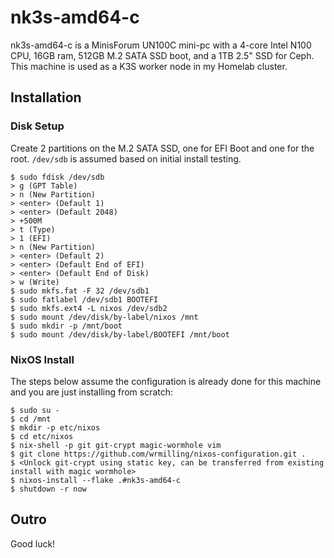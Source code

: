 # nk3s-amd64-c

nk3s-amd64-c is a MinisForum UN100C mini-pc with a 4-core Intel N100 CPU, 16GB ram, 512GB M.2 SATA SSD boot, and a 1TB 2.5" SSD for Ceph. This machine is used as a K3S worker node in my Homelab cluster.

## Installation

### Disk Setup

Create 2 partitions on the M.2 SATA SSD, one for EFI Boot and one for the root. `/dev/sdb` is assumed based on initial install testing.

```
$ sudo fdisk /dev/sdb
> g (GPT Table)
> n (New Partition)
> <enter> (Default 1)
> <enter> (Default 2048)
> +500M
> t (Type)
> 1 (EFI)
> n (New Partition)
> <enter> (Default 2)
> <enter> (Default End of EFI)
> <enter> (Default End of Disk)
> w (Write)
$ sudo mkfs.fat -F 32 /dev/sdb1
$ sudo fatlabel /dev/sdb1 BOOTEFI
$ sudo mkfs.ext4 -L nixos /dev/sdb2
$ sudo mount /dev/disk/by-label/nixos /mnt
$ sudo mkdir -p /mnt/boot
$ sudo mount /dev/disk/by-label/BOOTEFI /mnt/boot
```

### NixOS Install

The steps below assume the configuration is already done for this machine and you are just installing from scratch:

```
$ sudo su -
$ cd /mnt
$ mkdir -p etc/nixos
$ cd etc/nixos
$ nix-shell -p git git-crypt magic-wormhole vim
$ git clone https://github.com/wrmilling/nixos-configuration.git .
$ <Unlock git-crypt using static key, can be transferred from existing install with magic wormhole>
$ nixos-install --flake .#nk3s-amd64-c
$ shutdown -r now
```

## Outro

Good luck!